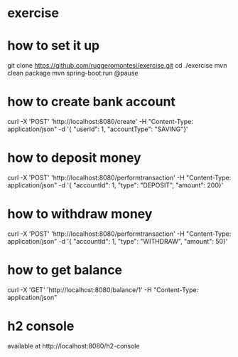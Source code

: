 # exercise
# how to set it up
git clone https://github.com/ruggeromontesi/exercise.git
cd ./exercise
mvn clean package
mvn spring-boot:run
@pause

# how to create bank account
curl -X 'POST' 'http://localhost:8080/create' -H "Content-Type: application/json" -d '{ "userId": 1, "accountType": "SAVING"}'

# how to deposit money
curl -X 'POST' 'http://localhost:8080/performtransaction' -H "Content-Type: application/json" -d '{ "accountId": 1, "type": "DEPOSIT", "amount": 200}'

# how to withdraw money
curl -X 'POST' 'http://localhost:8080/performtransaction' -H "Content-Type: application/json" -d '{ "accountId": 1, "type": "WITHDRAW", "amount": 50}'

# how to get balance
curl -X 'GET' 'http://localhost:8080/balance/1' -H "Content-Type: application/json"

# h2 console
available at http://localhost:8080/h2-console

